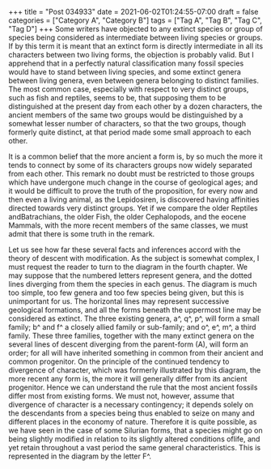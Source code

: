 +++
title = "Post 034933"
date = 2021-06-02T01:24:55-07:00
draft = false
categories = ["Category A", "Category B"]
tags = ["Tag A", "Tag B", "Tag C", "Tag D"]
+++
Some writers have objected to any extinct species or group of species being considered as intermediate between living species or groups. If by this term it is meant that an extinct form is directly intermediate in all its characters between two living forms, the objection is probably valid. But I apprehend that in a perfectly natural classification many fossil species would have to stand between living species, and some extinct genera between living genera, even between genera belonging to distinct families. The most common case, especially with respect to very distinct groups, such as fish and reptiles, seems to be, that supposing them to be distinguished at the present day from each other by a dozen characters, the ancient members of the same two groups would be distinguished by a somewhat lesser number of characters, so that the two groups, though formerly quite distinct, at that period made some small approach to each other.

It is a common belief that the more ancient a form is, by so much the more it tends to connect by some of its characters groups now widely separated from each other. This remark no doubt must be restricted to those groups which have undergone much change in the course of geological ages; and it would be difficult to prove the truth of the proposition, for every now and then even a living animal, as the Lepidosiren, is discovered having affinities directed towards very distinct groups. Yet if we compare the older Reptiles andBatrachians, the older Fish, the older Cephalopods, and the eocene Mammals, with the more recent members of the same classes, we must admit that there is some truth in the remark.

Let us see how far these several facts and inferences accord with the theory of descent with modification. As the subject is somewhat complex, I must request the reader to turn to the diagram in the fourth chapter. We may suppose that the numbered letters represent genera, and the dotted lines diverging from them the species in each genus. The diagram is much too simple, too few genera and too few species being given, but this is unimportant for us. The horizontal lines may represent successive geological formations, and all the forms beneath the uppermost line may be considered as extinct. The three existing genera, a^, q^, p^, will form a small family; b^ and f^ a closely allied family or sub-family; and o^, e^, m^, a third family. These three families, together with the many extinct genera on the several lines of descent diverging from the parent-form (A), will form an order; for all will have inherited something in common from their ancient and common progenitor. On the principle of the continued tendency to divergence of character, which was formerly illustrated by this diagram, the more recent any form is, the more it will generally differ from its ancient progenitor. Hence we can understand the rule that the most ancient fossils differ most from existing forms. We must not, however, assume that divergence of character is a necessary contingency; it depends solely on the descendants from a species being thus enabled to seize on many and different places in the economy of nature. Therefore it is quite possible, as we have seen in the case of some Silurian forms, that a species might go on being slightly modified in relation to its slightly altered conditions oflife, and yet retain throughout a vast period the same general characteristics. This is represented in the diagram by the letter F^.

